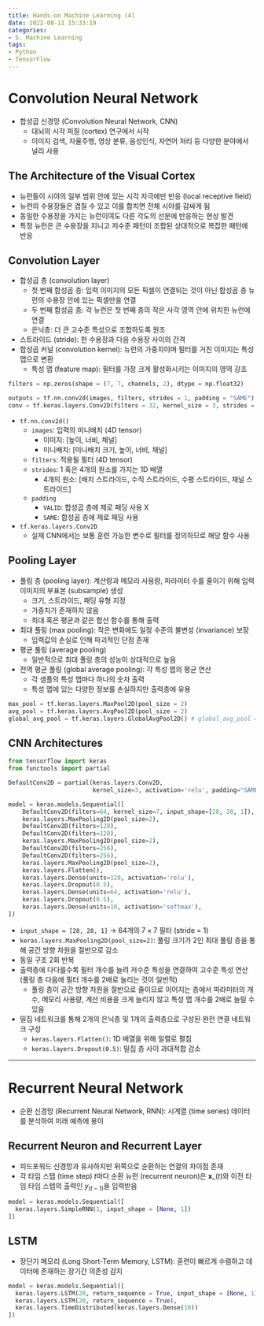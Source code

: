 ```yaml
---
title: Hands-on Machine Learning (4)
date: 2022-08-11 15:33:19
categories:
- 5. Machine Learning
tags:
- Python
- TensorFlow
---
```

# Convolution Neural Network

+ 합성곱 신경망 (Convolution Neural Network, CNN)
  + 대뇌의 시각 피질 (cortex) 연구에서 시작
  + 이미지 검색, 자율주행, 영상 분류, 음성인식, 자연어 처리 등 다양한 분야에서 널리 사용

## The Architecture of the Visual Cortex

+ 뉴런들이 시야의 일부 범위 안에 있는 시각 자극에만 반응 (local receptive field)
+ 뉴런의 수용장들은 겹칠 수 있고 이를 합치면 전체 시야를 감싸게 됨
+ 동일한 수용장을 가지는 뉴런이여도 다른 각도의 선분에 반응하는 현상 발견
+ 특정 뉴런은 큰 수용장을 지니고 저수준 패턴이 조합된 상대적으로 복잡한 패턴에 반응

<!-- More -->

## Convolution Layer

+ 합성곱 층 (convolution layer)
  + 첫 번째 합성곱 층: 입력 이미지의 모든 픽셀이 연결되는 것이 아닌 합성곱 층 뉴런의 수용장 안에 있는 픽셀만을 연결
  + 두 번째 합성곱 층: 각 뉴런은 첫 번째 층의 작은 사각 영역 안에 위치한 뉴런에 연결
  + 은닉층: 더 큰 고수준 특성으로 조합하도록 원조
+ 스트라이드 (stride): 한 수용장과 다음 수용장 사이의 간격
+ 합성곱 커널 (convolution kernel): 뉴런의 가중치이며 필터를 거친 이미지는 특성 맵으로 변환
  + 특성 맵 (feature map): 필터를 가장 크게 활성화시키는 이미지의 영역 강조

~~~python
filters = np.zeros(shape = (7, 7, channels, 2), dtype = np.float32)

outputs = tf.nn.conv2d(images, filters, strides = 1, padding = "SAME")
conv = tf.keras.layers.Conv2D(filters = 32, kernel_size = 3, strides = 1, padding = "same", activation = "relu")
~~~

+ `tf.nn.conv2d()`
  + `images`: 입력의 미니배치 (4D tensor)
    + 이미지: [높이, 너비, 채널]
    + 미니배치: [미니배치 크기, 높이, 너비, 채널]
  + `filters`: 적용될 필터 (4D tensor)
  + `strides`: 1 혹은 4개의 원소를 가지는 1D 배열
    + 4개의 원소: [배치 스트라이드, 수직 스트라이드, 수평 스트라이드, 채널 스트라이드]
  + `padding`
    + `VALID`: 합성곱 층에 제로 패딩 사용 X
    + `SAME`: 합성곱 층에 제로 패딩 사용
+ `tf.keras.layers.Conv2D`
  + 실제 CNN에서는 보통 훈련 가능한 변수로 필터를 정의하므로 해당 함수 사용

## Pooling Layer

+ 풀링 층 (pooling layer): 계산량과 메모리 사용량, 파라미터 수를 줄이기 위해 입력 이미지의 부표본 (subsample) 생성
  + 크기, 스트라이드, 패딩 유형 지정
  + 가중치가 존재하지 않음
  + 최대 혹은 평균과 같은 합산 함수를 통해 출력
+ 최대 풀링 (max pooling): 작은 변화에도 일정 수준의 불변성 (invariance) 보장
  + 입력값의 손실로 인해 파괴적인 단점 존재
+ 평균 풀링 (average pooling)
  + 일반적으로 최대 풀링 층의 성능이 상대적으로 높음
+ 전역 평균 풀링 (global average pooling): 각 특성 맵의 평균 연산
  + 각 샘플의 특성 맵마다 하나의 숫자 출력
  + 특성 맵에 있는 다양한 정보를 손실하지만 출력층에 유용

~~~python
max_pool = tf.keras.layers.MaxPool2D(pool_size = 2)
avg_pool = tf.keras.layers.AvgPool2D(pool_size = 2)
global_avg_pool = tf.keras.layers.GlobalAvgPool2D() # global_avg_pool = tf.keras.layers.Lambda(lambda X: tf.reduce_mean(X, axis = [1, 2]))
~~~

## CNN Architectures

~~~python
from tensorflow import keras
from functools import partial

DefaultConv2D = partial(keras.layers.Conv2D,
                        kernel_size=3, activation='relu', padding="SAME")

model = keras.models.Sequential([
    DefaultConv2D(filters=64, kernel_size=7, input_shape=[28, 28, 1]),
    keras.layers.MaxPooling2D(pool_size=2),
    DefaultConv2D(filters=128),
    DefaultConv2D(filters=128),
    keras.layers.MaxPooling2D(pool_size=2),
    DefaultConv2D(filters=256),
    DefaultConv2D(filters=256),
    keras.layers.MaxPooling2D(pool_size=2),
    keras.layers.Flatten(),
    keras.layers.Dense(units=128, activation='relu'),
    keras.layers.Dropout(0.5),
    keras.layers.Dense(units=64, activation='relu'),
    keras.layers.Dropout(0.5),
    keras.layers.Dense(units=10, activation='softmax'),
])
~~~

+ `input_shape = [28, 28, 1]` $\rightarrow$ 64개의 $7\times7$ 필터 (stride = 1)
+ `keras.layers.MaxPooling2D(pool_size=2)`: 풀링 크기가 2인 최대 풀링 층을 통해 공간 방향 차원을 절반으로 감소
+ 동일 구조 2회 반복
+ 출력층에 다다를수록 필터 개수를 늘려 저수준 특성을 연결하여 고수준 특성 연산 (풀링 층 다음에 필터 개수를 2배로 늘리는 것이 일반적)
  + 풀링 층이 공간 방향 차원을 절반으로 줄이므로 이어지는 층에서 파라미터의 개수, 메모리 사용량, 계산 비용을 크게 늘리지 않고 특성 맵 개수를 2배로 늘릴 수 있음
+ 밀집 네트워크를 통해 2개의 은닉층 및 1개의 출력층으로 구성된 완전 연결 네트워크 구성
  + `keras.layers.Flatten()`: 1D 배열을 위해 일렬로 펼침
  + `keras.layers.Dropout(0.5)`: 밀집 층 사이 과대적합 감소

***

# Recurrent Neural Network

+ 순환 신경망 (Recurrent Neural Network, RNN): 시계열 (time series) 데이터를 분석하여 미래 예측에 용이

## Recurrent Neuron and Recurrent Layer

+ 피드포워드 신경망과 유사하지만 뒤쪽으로 순환하는 연결의 차이점 존재
+ 각 타임 스텝 (time step) $t$마다 순환 뉴런 (recurrent neuron)은 $\boldsymbol{x}\_{(t)}$와 이전 타임 타임 스텝의 출력인 $y_{(t-1)}$을 입력받음

~~~python
model = keras.models.Sequential([
  keras.layers.SimpleRNN(1, input_shape = [None, 1])
])
~~~

## LSTM

+ 장단기 메모리 (Long Short-Term Memory, LSTM): 훈련이 빠르게 수렴하고 데이터에 존재하는 장기간 의존성 감지

~~~python
model = keras.models.Sequential([
  keras.layers.LSTM(20, return_sequence = True, input_shape = [None, 1]),
  keras.layers.LSTM(20, return_sequence = True),
  keras.layers.TimeDistributed(keras.layers.Dense(10))
])
~~~